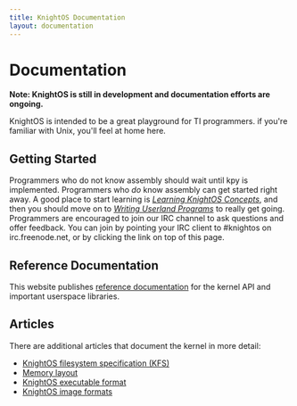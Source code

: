```yaml
---
title: KnightOS Documentation
layout: documentation
---
```


# Documentation

**Note: KnightOS is still in development and documentation efforts are ongoing.**

KnightOS is intended to be a great playground for TI programmers. if you're familiar with
Unix, you'll feel at home here.

## Getting Started

Programmers who do not know assembly should wait until kpy is implemented. Programmers
who *do* know assembly can get started right away. A good place to start learning is
[*Learning KnightOS Concepts*](/documentation/concepts.html), and then you should move on to
[*Writing Userland Programs*](/documentation/programs.html) to really get going. Programmers
are encouraged to join our IRC channel to ask questions and offer feedback. You can join by
pointing your IRC client to #knightos on irc.freenode.net, or by clicking the link on top
of this page.

## Reference Documentation

This website publishes [reference documentation](/documentation/reference/) for the kernel
API and important userspace libraries.

## Articles

There are additional articles that document the kernel in more detail:

* [KnightOS filesystem specification (KFS)](/documentation/kfs.html)
* [Memory layout](/documentation/memory.html)
* [KnightOS executable format](/documentation/kexc.html)
* [KnightOS image formats](/documentation/kimg.html)
